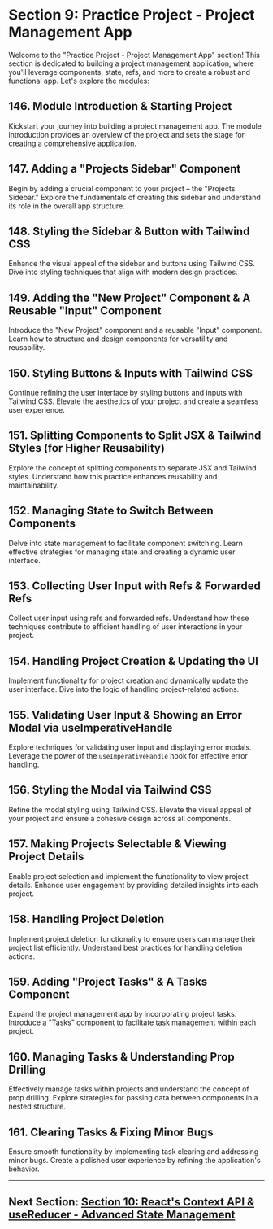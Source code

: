 # Section 9: Practice Project - Project Management App

Welcome to the "Practice Project - Project Management App" section! This section is dedicated to building a project management application, where you'll leverage components, state, refs, and more to create a robust and functional app. Let's explore the modules:

## 146. Module Introduction & Starting Project

Kickstart your journey into building a project management app. The module introduction provides an overview of the project and sets the stage for creating a comprehensive application.

## 147. Adding a "Projects Sidebar" Component

Begin by adding a crucial component to your project – the "Projects Sidebar." Explore the fundamentals of creating this sidebar and understand its role in the overall app structure.

## 148. Styling the Sidebar & Button with Tailwind CSS

Enhance the visual appeal of the sidebar and buttons using Tailwind CSS. Dive into styling techniques that align with modern design practices.

## 149. Adding the "New Project" Component & A Reusable "Input" Component

Introduce the "New Project" component and a reusable "Input" component. Learn how to structure and design components for versatility and reusability.

## 150. Styling Buttons & Inputs with Tailwind CSS

Continue refining the user interface by styling buttons and inputs with Tailwind CSS. Elevate the aesthetics of your project and create a seamless user experience.

## 151. Splitting Components to Split JSX & Tailwind Styles (for Higher Reusability)

Explore the concept of splitting components to separate JSX and Tailwind styles. Understand how this practice enhances reusability and maintainability.

## 152. Managing State to Switch Between Components

Delve into state management to facilitate component switching. Learn effective strategies for managing state and creating a dynamic user interface.

## 153. Collecting User Input with Refs & Forwarded Refs

Collect user input using refs and forwarded refs. Understand how these techniques contribute to efficient handling of user interactions in your project.

## 154. Handling Project Creation & Updating the UI

Implement functionality for project creation and dynamically update the user interface. Dive into the logic of handling project-related actions.

## 155. Validating User Input & Showing an Error Modal via useImperativeHandle

Explore techniques for validating user input and displaying error modals. Leverage the power of the `useImperativeHandle` hook for effective error handling.

## 156. Styling the Modal via Tailwind CSS

Refine the modal styling using Tailwind CSS. Elevate the visual appeal of your project and ensure a cohesive design across all components.

## 157. Making Projects Selectable & Viewing Project Details

Enable project selection and implement the functionality to view project details. Enhance user engagement by providing detailed insights into each project.

## 158. Handling Project Deletion

Implement project deletion functionality to ensure users can manage their project list efficiently. Understand best practices for handling deletion actions.

## 159. Adding "Project Tasks" & A Tasks Component

Expand the project management app by incorporating project tasks. Introduce a "Tasks" component to facilitate task management within each project.

## 160. Managing Tasks & Understanding Prop Drilling

Effectively manage tasks within projects and understand the concept of prop drilling. Explore strategies for passing data between components in a nested structure.

## 161. Clearing Tasks & Fixing Minor Bugs

Ensure smooth functionality by implementing task clearing and addressing minor bugs. Create a polished user experience by refining the application's behavior.

---

## Next Section: [Section 10: React's Context API & useReducer - Advanced State Management](/Section10-reacts-context-api-and-use-reducer-advanced-state-management)
